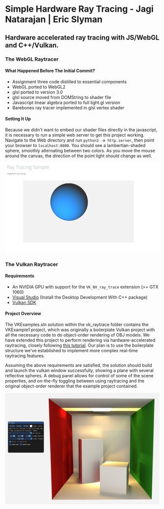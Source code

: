 # Simple Hardware Ray Tracing - Jagi Natarajan | Eric Slyman

## Hardware accelerated ray tracing with JS/WebGL and C++/Vulkan.

### The WebGL Raytracer

#### What Happened Before The Initial Commit?

- Assignment three code distilled to essential components
- WebGL ported to WebGL2
- glsl ported to version 3.0
- glsl source moved from DOMString to shader file
- Javascript linear algebra ported to full light.gl version
- Barebones ray tracer implemented in glsl vertex shader

#### Setting It Up

Because we didn't want to embed our shader files directly in the javascript, it is necessary to run a simple web server to get this project working. Navigate to the Web directory and run `python3 -m http.server`, then point your browser to `localhost:8000`. You should see a lambertian-shaded sphere, smoothly alternating between two colors. As you move the mouse around the canvas, the direction of the point light should change as well.

![The WebGL raytracer](results/webgl_lambertian.png)

### The Vulkan Raytracer 

#### Requirements

- An NVIDIA GPU with support for the `VK_NV_ray_trace` extension (>= GTX 1060)
- [Visual Studio](https://visualstudio.microsoft.com/downloads/) (Install the Desktop Development With C++ package)
- [Vulkan SDK](https://vulkan.lunarg.com/sdk/home)

#### Project Overview

The VKExamples.sln solution within the vk_raytrace folder contains the VKExample1 project, which was originally a boilerplate Vulkan project with all the necessary code to do object-order rendering of OBJ models. We have extended this project to perform rendering via hardware-accelerated raytracing, closely following [this tutorial](https://nvpro-samples.github.io/vk_raytracing_tutorial/). Our plan is to use the boilerplate structure we've established to implement more complex real-time raytracing features.

Assuming the above requirements are satisfied, the solution should build and launch the vulkan window successfully, showing a plane with several reflective spheres. A debug panel allows for control of some of the scene properties, and on-the-fly toggling between using raytracing and the original object-order renderer that the example project contained.

![The Vulkan raytracer with pathtracing enabled](results/yay_path_tracing.png)